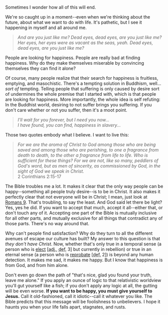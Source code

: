 <p>Sometimes I wonder how all of this will end.</p>
<p>We're so caught up in a moment--even when we're thinking about the future, about what we want to do with life.  It's pathetic, but I see it happening in myself and all around me.</p>
<blockquote><p><i>And are you just like me?  Dead eyes, dead eyes, are you just like me?  Her eyes, her eyes were as vacant as the seas, yeah.  Dead eyes, dead eyes, are you just like me?</i></p></blockquote>
<p>People are looking for happiness.  People are really bad at finding happiness.  Why do they make themselves miserable by convincing themselves they can find it alone?</p>
<p>Of course, many people realize that their search for happiness is fruitless, emptying, and masochistic.  There's a tempting solution in Buddhism, well... <i>sort of</i> tempting.  Telling people that suffering is only caused by desire sort of undermines the whole premise that I started with, which is that people are looking for happiness.  More importantly, the whole idea is self refuting:<br />
In the Buddhist world, desiring to not suffer brings you suffering.  If you don't care whether or not you suffer, then it's a moot point.</p>
<blockquote><p><i>I'll wait for you forever, but I need you now...<br />I have found, you can find, happiness in slavery...</i></p></blockquote>
<p>Those two quotes embody what I believe.  I want to live this:</p>
<blockquote><p><i>For we are the aroma of Christ to God among those who are being saved and among those who are perishing, to one a fragrance from death to death, to the other a fragrance from life to life. Who is sufficient for these things? For we are not, like so many, peddlers of God's word, but as men of sincerity, as commissioned by God, in the sight of God we speak in Christ.</i><br />2 Corinthians 2:15-17</p></blockquote>
<p>The Bible troubles me a lot.  It makes it clear that the only way people can be happy--something all people truly desire--is to be in Christ.  It also makes it perfectly clear that not everyone will be in Christ; I mean, just look at <a href="http://bible.gospelcom.net/cgi-bin/bible?passage=ROM+9&amp;version=ESV">Romans 9</a>.  That's troubling, to say the least.  And God said let there be light?  Yes, yes he did.  If you want to accept that much, accept it all--either that, or don't touch any of it.  Accepting one part of the Bible is mutually inclusive for all other parts, and mutually exclusive for all things that contradict any of those parts.  There's no way around that.</p>
<p>Why can't people find satisfaction?  Why do they turn to all the different avenues of escape our culture has built?  My answer to this question is that <i>they don't have Christ</i>.  Now, whether that's only true in a temporal sense (a person who is <a href="http://dictionary.reference.com/search?q=elect">elect</a> [<acronym title="adjective">adj.</acronym>, <acronym title="definition">def.</acronym> 3] but currently in rebellion) or true in an eternal sense (a person who is <a href="http://dictionary.reference.com/search?q=reprobate">reprobate</a> [<acronym title="definition">def.</acronym> 2]) is beyond any human detection.  It makes me sad, it makes me happy.  But I know that happiness is from God, and from him alone.</p>
<p>Don't even go down the path of "that's nice, glad you found your truth, leave me alone."  If you apply an ounce of logic to that relativistic worldview you'll gut yourself like a fish; if you don't apply any logic at all, the gutting will be even worse.  <b>If you want to be happy, you must give yourself to Jesus.</b>  Call it old-fashioned, call it idiotic--call it whatever you like.  The Bible predicts that this message will be foolishness to unbelievers.  I hope it haunts you when your life falls apart, stagnates, and rusts.</p>